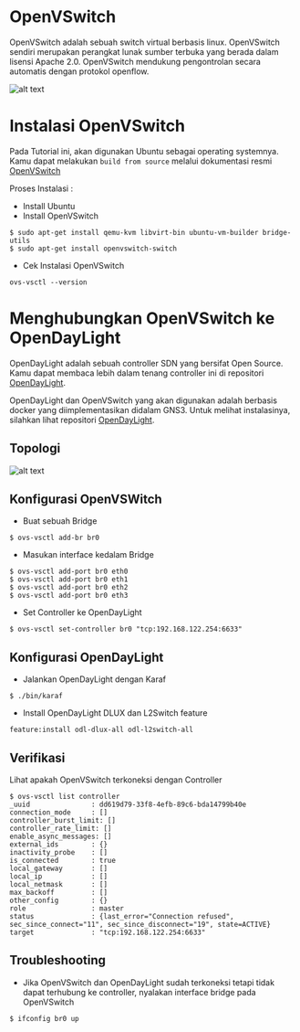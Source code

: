 OpenVSwitch
===========
OpenVSwitch adalah sebuah switch virtual berbasis linux. OpenVSwitch sendiri merupakan perangkat lunak sumber terbuka yang berada dalam lisensi Apache 2.0. OpenVSwitch mendukung pengontrolan secara automatis dengan protokol openflow.

![alt text](https://github.com/zufardhiyaulhaq/OpenVSwitch/blob/master/Images/featured-image.jpg)

Instalasi OpenVSwitch
=====================

Pada Tutorial ini, akan digunakan Ubuntu sebagai operating systemnya. Kamu dapat melakukan `build from source` melalui dokumentasi resmi [OpenVSwitch](http://docs.openvswitch.org/en/latest/intro/install/)

Proses Instalasi :
- Install Ubuntu
- Install OpenVSwitch

```
$ sudo apt-get install qemu-kvm libvirt-bin ubuntu-vm-builder bridge-utils
$ sudo apt-get install openvswitch-switch 
```

- Cek Instalasi OpenVSwitch

```
ovs-vsctl --version
```

Menghubungkan OpenVSwitch ke OpenDayLight
=========================================

OpenDayLight adalah sebuah controller SDN yang bersifat Open Source. Kamu dapat membaca lebih dalam tenang controller ini di repositori [OpenDayLight](https://github.com/zufardhiyaulhaq/OpenDayLight).

OpenDayLight dan OpenVSwitch yang akan digunakan adalah berbasis docker yang diimplementasikan didalam GNS3. Untuk melihat instalasinya, silahkan lihat repositori [OpenDayLight](https://github.com/zufardhiyaulhaq/OpenDayLight).

## Topologi
![alt text](https://github.com/zufardhiyaulhaq/OpenVSwitch/blob/master/Images/Topology.png)

## Konfigurasi OpenVSWitch

- Buat sebuah Bridge

```
$ ovs-vsctl add-br br0
```

- Masukan interface kedalam Bridge

```
$ ovs-vsctl add-port br0 eth0
$ ovs-vsctl add-port br0 eth1
$ ovs-vsctl add-port br0 eth2
$ ovs-vsctl add-port br0 eth3
```

- Set Controller ke OpenDayLight

```
$ ovs-vsctl set-controller br0 "tcp:192.168.122.254:6633"
```

## Konfigurasi OpenDayLight

- Jalankan OpenDayLight dengan Karaf

```
$ ./bin/karaf
```

- Install OpenDayLight DLUX dan L2Switch feature

```
feature:install odl-dlux-all odl-l2switch-all
```

## Verifikasi

Lihat apakah OpenVSwitch terkoneksi dengan Controller
```
$ ovs-vsctl list controller
_uuid               : dd619d79-33f8-4efb-89c6-bda14799b40e
connection_mode     : []
controller_burst_limit: []
controller_rate_limit: []
enable_async_messages: []
external_ids        : {}
inactivity_probe    : []
is_connected        : true
local_gateway       : []
local_ip            : []
local_netmask       : []
max_backoff         : []
other_config        : {}
role                : master
status              : {last_error="Connection refused", sec_since_connect="11", sec_since_disconnect="19", state=ACTIVE}
target              : "tcp:192.168.122.254:6633"
```

## Troubleshooting
- Jika OpenVSwitch dan OpenDayLight sudah terkoneksi tetapi tidak dapat terhubung ke controller, nyalakan interface bridge pada OpenVSwitch

```
$ ifconfig br0 up
```
